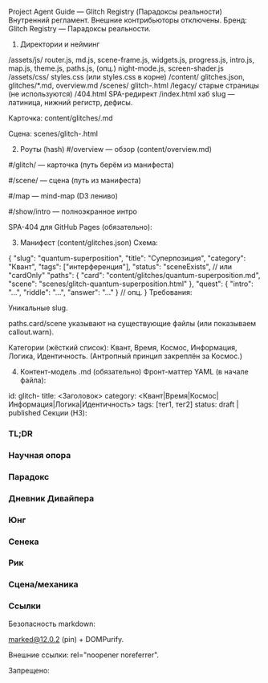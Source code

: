 Project Agent Guide — Glitch Registry (Парадоксы реальности)
Внутренний регламент. Внешние контрибьюторы отключены.
Бренд: Glitch Registry — Парадоксы реальности.

1) Директории и нейминг

/assets/js/      router.js, md.js, scene-frame.js, widgets.js, progress.js,
                 intro.js, map.js, theme.js, paths.js, (опц.) night-mode.js, screen-shader.js
/assets/css/     styles.css (или styles.css в корне)
/content/        glitches.json, glitches/*.md, overview.md
/scenes/         glitch-<slug>.html
/legacy/         старые страницы (не используются)
/404.html        SPA-редирект
/index.html      хаб
slug — латиница, нижний регистр, дефисы.

Карточка: content/glitches/<slug>.md

Сцена: scenes/glitch-<slug>.html

2) Роуты (hash)
#/overview — обзор (content/overview.md)

#/glitch/<slug> — карточка (путь берём из манифеста)

#/scene/<slug> — сцена (путь из манифеста)

#/map — mind-map (D3 лениво)

#/show/intro — полноэкранное интро

SPA-404 для GitHub Pages (обязательно):


<!doctype html><meta charset="utf-8">
<script>
  var base = location.pathname.split('/')[1]; // "8glitchs"
  location.replace('/'+base+'/#/overview'+location.search);
</script>
3) Манифест (content/glitches.json)
Схема:


{
  "slug": "quantum-superposition",
  "title": "Суперпозиция",
  "category": "Квант",
  "tags": ["интерференция"],
  "status": "sceneExists",               // или "cardOnly"
  "paths": {
    "card": "content/glitches/quantum-superposition.md",
    "scene": "scenes/glitch-quantum-superposition.html"
  },
  "quest": { "intro": "...", "riddle": "...", "answer": "..." } // опц.
}
Требования:

Уникальные slug.

paths.card/scene указывают на существующие файлы (или показываем callout.warn).

Категории (жёсткий список):
Квант, Время, Космос, Информация, Логика, Идентичность.
(Антропный принцип закреплён за Космос.)

4) Контент-модель .md (обязательно)
Фронт-маттер YAML (в начале файла):


id: glitch-<slug>
title: <Заголовок>
category: <Квант|Время|Космос|Информация|Логика|Идентичность>
tags: [тег1, тег2]
status: draft | published
Секции (H3):

### TL;DR

### Научная опора

### Парадокс

### Дневник Дивайпера

### Юнг

### Сенека

### Рик

### Сцена/механика

### Ссылки

Безопасность markdown:

marked@12.0.2 (pin) + DOMPurify.

Внешние ссылки: rel="noopener noreferrer".

Запрещено: <script> в .md, загрузка .md через <script>.

5) Базовые утилиты путей (repo-aware, обязательно)
assets/js/paths.js предоставляет единственную точку построения URL:


(() => {
  const base = (function() {
    // базовая папка репозитория, например "/8glitchs/"
    const seg = location.pathname.split('/')[1] || '';
    return '/' + seg + '/';
  })();

  function toRepoURL(p) {
    if (!p) throw new Error('toRepoURL: empty path');
    const clean = String(p).replace(/^\/+/, '');
    return new URL(base + clean, location.origin).toString();
  }

  async function fetchText(p, init) {
    const url = toRepoURL(p);
    const res = await fetch(url, init);
    if (!res.ok) throw new Error(`fetchText ${p} ${res.status}`);
    return res.text();
  }

  async function loadScript(url) {
    return new Promise((ok, err) => {
      const s = document.createElement('script');
      s.src = url; s.async = true;
      s.onload = ok; s.onerror = () => err(new Error('script load: '+url));
      document.head.appendChild(s);
    });
  }

  let _manifest;
  async function getManifest() {
    if (_manifest) return _manifest;
    const txt = await fetchText('content/glitches.json');
    _manifest = JSON.parse(txt);
    return _manifest;
  }
  async function getManifestItem(slug) {
    const list = await getManifest();
    return list.find(x => x.slug === slug) || null;
  }

  window.repoPaths = { base, toRepoURL, fetchText, loadScript, getManifest, getManifestItem };
})();
Правило: никакого new URL(...) и конкатенаций путей — только через repoPaths.

6) Роутер (assets/js/router.js)
parseHash() → { route, slug }.

handleRoute() — единый try/catch. Полные ветки:

overview → рендер markdown content/overview.md.

glitch/<slug> → путь только из манифеста (item.paths.card);
если нет файла — показываем .callout.warn + кнопку «Открыть сцену» при наличии paths.scene.

scene/<slug> → загружаем scene-frame + item.paths.scene.

map → лениво грузит D3, фолбэк без ошибок.

show/intro → window.intro.show().

Проверка синтаксиса: node --check assets/js/router.js

7) Markdown рендер (assets/js/md.js)
Загружает текст через repoPaths.fetchText.

Парсинг через marked@12.0.2, очистка DOMPurify.

После вставки HTML вызывает widgets.mountAll(container).
Любая ошибка виджета — молчаливо пропускается.

8) Сцены (assets/js/scene-frame.js)
Единый фрейм: full-bleed фон (canvas) + контейнер .scene-content.

Кнопок Share нет.

Никаких фикс-высот, вёрстка тянется на весь вьюпорт.

9) Карта (assets/js/map.js)
В роутере #/map:


if (!window.d3) await repoPaths.loadScript('https://cdn.jsdelivr.net/npm/d3-force@3/dist/d3-force.min.js');
if (!window.renderMindMap) await repoPaths.loadScript('assets/js/map.js');
window.renderMindMap?.();
Офлайн/ошибка — показываем список категорий, без ошибок в консоли.

10) Интро-аудио (assets/js/intro.js)
Экспорт:


window.intro = { show(), hide(), mute(on) };
Один AudioContext, старт только после жеста (клик «Войти»).

Стартовый gain ≈ 0.05, верхняя граница ≤ 0.2.

На hide() — плавное затухание, контекст не закрываем.

Горячая клавиша M — mute/unmute.

Настройки (localStorage): gr:intro:skip, gr:intro:muted, gr:intro:lastSeen (TTL 7 дней).

11) Прогресс (assets/js/progress.js)
API: markDone(slug), isDone(slug), getProgress().

Запрещено массово фетчить все .md ради прогресса. Источник — localStorage.

Любые данные карточки, если нужны, подгружаются лениво по manifest.paths.card.

12) Виджеты (assets/js/widgets.js)
Мини-демо: landauer, goodhart, zeno, arrow, chsh, twoslit.

widgets.mountAll(root) безопасно игнорирует пустые контейнеры/ошибки.

13) Тема (assets/js/theme.js)
Бренд-имена, цвета категорий, хэлперы для чипов и шапок.

Карточки и сцены используют единый заголовок (title + category chip + tags).

Никаких Share-кнопок.

14) Безопасность/перф
marked@12.0.2 (pin), DOMPurify, внешние ссылки — rel="noopener noreferrer".

D3 грузится только на #/map.

Favicon — data:, чтобы не было 404.

night-mode.js, screen-shader.js — IIFE + экспорт initNightMode/initScreenShader, инициализация в DOMContentLoaded один раз.

15) Скрипты и проверки (обязательно)

node --check assets/js/router.js
node --check assets/js/scene-frame.js

npm run lint:md
npm run lint:html
npm run check:manifest
npm run doctor:manifest -- --write --stubs
npm run audit:routes       # генерит REPORT.routes.md
npm test                   # (когда появятся тесты)
16) Аудит маршрутов (scripts/audit-routes.mjs)
Проверяет:

Уникальные slug, валидные категории.

Наличие paths.card/scene и существование файлов.

В .md — YAML с id,title,category,tags,status и все обязательные секции.
Выводит: REPORT.routes.md (матрица маршрутов + список проблем).

17) DoD (Definition of Done)
Карточки/сцены открываются без 404.

#/map грузит D3 только при заходе, офлайн-фолбэк работает.

Интро: тихий звук, M — mute, затухание на выходе, нет InvalidStateError.

В консоли нет: Invalid base URL, already been declared, Missing catch..., Unexpected token else.

Markdown рендерится, виджеты монтируются, ошибки виджетов не ломают страницу.

Единый заголовок для карточек/сцен, чипы категорий/тегов из theme.js.

Share-UI отсутствует.

REPORT.routes.md собран, проблем — 0.

18) Типовые поломки → быстрые фиксы
404 по карточке: проверь glitches.json → paths.card, запусти
npm run doctor:manifest -- --write --stubs.

Invalid base URL / 404 при fetch: любой путь перевести на repoPaths.toRepoURL / fetchText.

Черная половина сцены: сцена должна встраиваться через scene-frame (full-bleed, canvas-фон).

Jitter в сайдбаре: фикс-паддинги/высоты, анимации только opacity/transform.

Интро аудио орёт/ломается: один контекст, старт после жеста, gain=0.05, на hide — плавный fade, контекст не закрывать.
